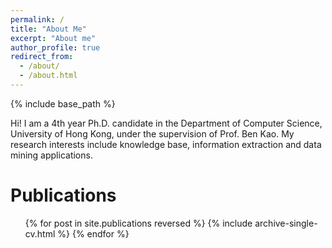 ```yaml
---
permalink: /
title: "About Me"
excerpt: "About me"
author_profile: true
redirect_from: 
  - /about/
  - /about.html
---
```


{% include base_path %}

Hi! I am a 4th year Ph.D. candidate in the Department of Computer Science, University of Hong Kong, under the supervision of Prof. Ben Kao. My research interests include knowledge base, information extraction and data mining applications.

Publications
======
  <ul>{% for post in site.publications reversed %}
	{% include archive-single-cv.html %}
  {% endfor %}</ul>
